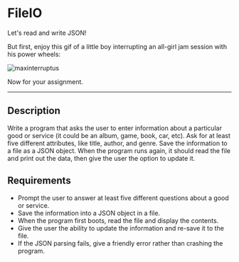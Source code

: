 # FileIO
Let's read and write JSON!

But first, enjoy this gif of a little boy interrupting an all-girl jam session with his power wheels:

![maxinterruptus]

[maxinterruptus]: http://i.imgur.com/sogmc.gif

Now for your assignment.
***

## Description

Write a program that asks the user to enter information about a particular good or service (it could be an album, game, book, car, etc). Ask for at least five different attributes, like title, author, and genre. Save the information to a file as a JSON object. When the program runs again, it should read the file and print out the data, then give the user the option to update it.

## Requirements

* Prompt the user to answer at least five different questions about a good or service.
* Save the information into a JSON object in a file.
* When the program first boots, read the file and display the contents.
* Give the user the ability to update the information and re-save it to the file.
* If the JSON parsing fails, give a friendly error rather than crashing the program.

